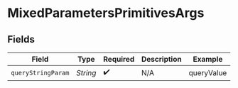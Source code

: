 # MixedParametersPrimitivesArgs


## Fields

| Field              | Type               | Required           | Description        | Example            |
| ------------------ | ------------------ | ------------------ | ------------------ | ------------------ |
| `queryStringParam` | *String*           | :heavy_check_mark: | N/A                | queryValue         |